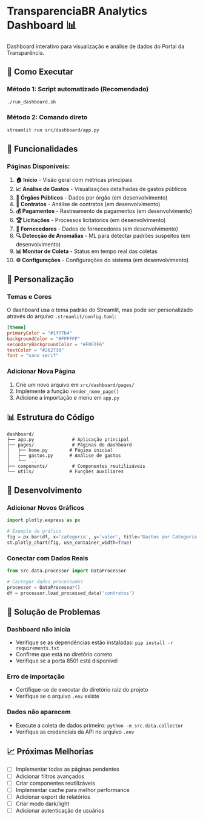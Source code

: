 # TransparenciaBR Analytics Dashboard 📊

Dashboard interativo para visualização e análise de dados do Portal da Transparência.

## 🚀 Como Executar

### Método 1: Script automatizado (Recomendado)
```bash
./run_dashboard.sh
```

### Método 2: Comando direto
```bash
streamlit run src/dashboard/app.py
```

## 📱 Funcionalidades

### Páginas Disponíveis:
1. **🏠 Início** - Visão geral com métricas principais
2. **📈 Análise de Gastos** - Visualizações detalhadas de gastos públicos
3. **🏢 Órgãos Públicos** - Dados por órgão (em desenvolvimento)
4. **📑 Contratos** - Análise de contratos (em desenvolvimento)
5. **💰 Pagamentos** - Rastreamento de pagamentos (em desenvolvimento)
6. **🏆 Licitações** - Processos licitatórios (em desenvolvimento)
7. **👥 Fornecedores** - Dados de fornecedores (em desenvolvimento)
8. **🔍 Detecção de Anomalias** - ML para detectar padrões suspeitos (em desenvolvimento)
9. **📊 Monitor de Coleta** - Status em tempo real das coletas
10. **⚙️ Configurações** - Configurações do sistema (em desenvolvimento)

## 🎨 Personalização

### Temas e Cores
O dashboard usa o tema padrão do Streamlit, mas pode ser personalizado através do arquivo `.streamlit/config.toml`:

```toml
[theme]
primaryColor = "#1f77b4"
backgroundColor = "#FFFFFF"
secondaryBackgroundColor = "#F0F2F6"
textColor = "#262730"
font = "sans serif"
```

### Adicionar Nova Página
1. Crie um novo arquivo em `src/dashboard/pages/`
2. Implemente a função `render_nome_page()`
3. Adicione a importação e menu em `app.py`

## 📊 Estrutura do Código

```
dashboard/
├── app.py              # Aplicação principal
├── pages/              # Páginas do dashboard
│   ├── home.py        # Página inicial
│   ├── gastos.py      # Análise de gastos
│   └── ...
├── components/         # Componentes reutilizáveis
└── utils/             # Funções auxiliares
```

## 🔧 Desenvolvimento

### Adicionar Novos Gráficos
```python
import plotly.express as px

# Exemplo de gráfico
fig = px.bar(df, x='categoria', y='valor', title='Gastos por Categoria')
st.plotly_chart(fig, use_container_width=True)
```

### Conectar com Dados Reais
```python
from src.data.processor import DataProcessor

# Carregar dados processados
processor = DataProcessor()
df = processor.load_processed_data('contratos')
```

## 🐛 Solução de Problemas

### Dashboard não inicia
- Verifique se as dependências estão instaladas: `pip install -r requirements.txt`
- Confirme que está no diretório correto
- Verifique se a porta 8501 está disponível

### Erro de importação
- Certifique-se de executar do diretório raiz do projeto
- Verifique se o arquivo `.env` existe

### Dados não aparecem
- Execute a coleta de dados primeiro: `python -m src.data.collector`
- Verifique as credenciais da API no arquivo `.env`

## 📈 Próximas Melhorias

- [ ] Implementar todas as páginas pendentes
- [ ] Adicionar filtros avançados
- [ ] Criar componentes reutilizáveis
- [ ] Implementar cache para melhor performance
- [ ] Adicionar export de relatórios
- [ ] Criar modo dark/light
- [ ] Adicionar autenticação de usuários